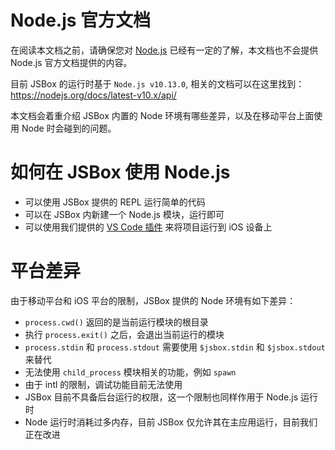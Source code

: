 # Node.js 官方文档

在阅读本文档之前，请确保您对 [Node.js](https://nodejs.org) 已经有一定的了解，本文档也不会提供 Node.js 官方文档提供的内容。

目前 JSBox 的运行时基于 `Node.js v10.13.0`, 相关的文档可以在这里找到：https://nodejs.org/docs/latest-v10.x/api/

本文档会着重介绍 JSBox 内置的 Node 环境有哪些差异，以及在移动平台上面使用 Node 时会碰到的问题。

# 如何在 JSBox 使用 Node.js

- 可以使用 JSBox 提供的 REPL 运行简单的代码
- 可以在 JSBox 内新建一个 Node.js 模块，运行即可
- 可以使用我们提供的 [VS Code 插件](https://marketplace.visualstudio.com/items?itemName=Ying.jsbox) 来将项目运行到 iOS 设备上

# 平台差异

由于移动平台和 iOS 平台的限制，JSBox 提供的 Node 环境有如下差异：

- `process.cwd()` 返回的是当前运行模块的根目录
- 执行 `process.exit()` 之后，会退出当前运行的模块
- `process.stdin` 和 `process.stdout` 需要使用 `$jsbox.stdin` 和 `$jsbox.stdout` 来替代
- 无法使用 `child_process` 模块相关的功能，例如 `spawn`
- 由于 intl 的限制，调试功能目前无法使用
- JSBox 目前不具备后台运行的权限，这一个限制也同样作用于 Node.js 运行时
- Node 运行时消耗过多内存，目前 JSBox 仅允许其在主应用运行，目前我们正在改进